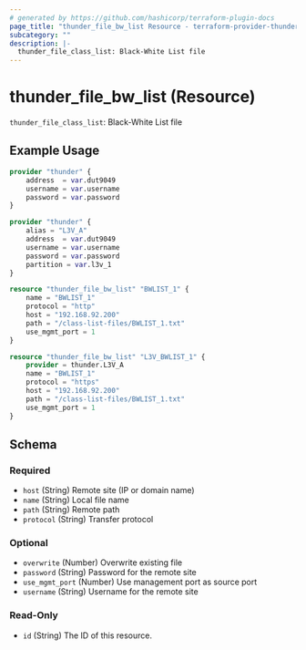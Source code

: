 ```yaml
---
# generated by https://github.com/hashicorp/terraform-plugin-docs
page_title: "thunder_file_bw_list Resource - terraform-provider-thunder"
subcategory: ""
description: |-
  thunder_file_class_list: Black-White List file
---
```


# thunder_file_bw_list (Resource)

`thunder_file_class_list`: Black-White List file

## Example Usage

```terraform
provider "thunder" {
    address  = var.dut9049
    username = var.username
    password = var.password
}

provider "thunder" {
    alias = "L3V_A"
    address  = var.dut9049
    username = var.username
    password = var.password
    partition = var.l3v_1
}

resource "thunder_file_bw_list" "BWLIST_1" {
    name = "BWLIST_1"
    protocol = "http"
    host = "192.168.92.200"
    path = "/class-list-files/BWLIST_1.txt"
    use_mgmt_port = 1
}

resource "thunder_file_bw_list" "L3V_BWLIST_1" {
    provider = thunder.L3V_A
    name = "BWLIST_1"
    protocol = "https"
    host = "192.168.92.200"
    path = "/class-list-files/BWLIST_1.txt"
    use_mgmt_port = 1
}
```

<!-- schema generated by tfplugindocs -->
## Schema

### Required

- `host` (String) Remote site (IP or domain name)
- `name` (String) Local file name
- `path` (String) Remote path
- `protocol` (String) Transfer protocol

### Optional

- `overwrite` (Number) Overwrite existing file
- `password` (String) Password for the remote site
- `use_mgmt_port` (Number) Use management port as source port
- `username` (String) Username for the remote site

### Read-Only

- `id` (String) The ID of this resource.



